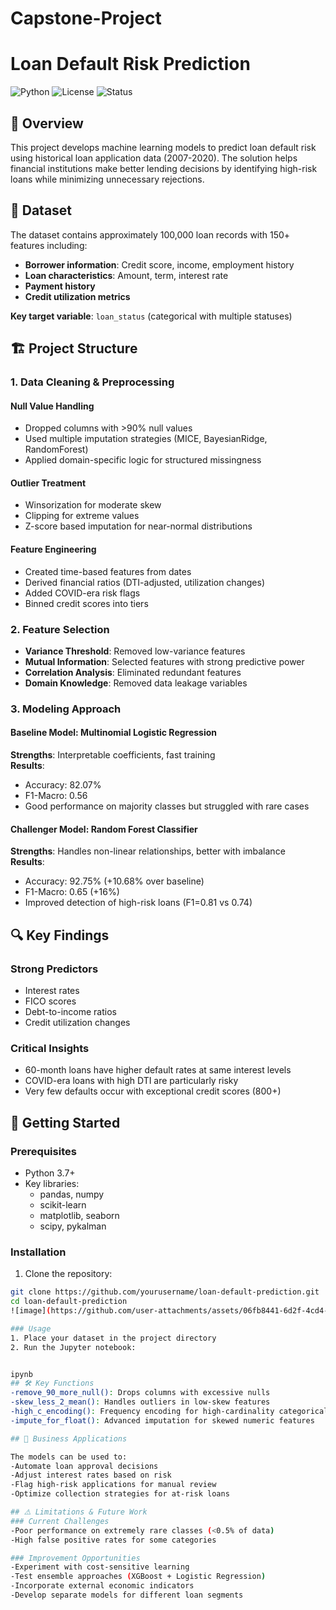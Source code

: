 # Capstone-Project
# Loan Default Risk Prediction

![Python](https://img.shields.io/badge/python-3.7%2B-blue)
![License](https://img.shields.io/badge/license-MIT-green)
![Status](https://img.shields.io/badge/status-active-brightgreen)

## 📌 Overview

This project develops machine learning models to predict loan default risk using historical loan application data (2007-2020). The solution helps financial institutions make better lending decisions by identifying high-risk loans while minimizing unnecessary rejections.

## 📂 Dataset

The dataset contains approximately 100,000 loan records with 150+ features including:

- **Borrower information**: Credit score, income, employment history
- **Loan characteristics**: Amount, term, interest rate
- **Payment history**
- **Credit utilization metrics**

**Key target variable**: `loan_status` (categorical with multiple statuses)

## 🏗️ Project Structure

### 1. Data Cleaning & Preprocessing

#### Null Value Handling
- Dropped columns with >90% null values
- Used multiple imputation strategies (MICE, BayesianRidge, RandomForest)
- Applied domain-specific logic for structured missingness

#### Outlier Treatment
- Winsorization for moderate skew
- Clipping for extreme values
- Z-score based imputation for near-normal distributions

#### Feature Engineering
- Created time-based features from dates
- Derived financial ratios (DTI-adjusted, utilization changes)
- Added COVID-era risk flags
- Binned credit scores into tiers

### 2. Feature Selection
- **Variance Threshold**: Removed low-variance features
- **Mutual Information**: Selected features with strong predictive power
- **Correlation Analysis**: Eliminated redundant features
- **Domain Knowledge**: Removed data leakage variables

### 3. Modeling Approach

#### Baseline Model: Multinomial Logistic Regression
**Strengths**: Interpretable coefficients, fast training  
**Results**:
- Accuracy: 82.07%
- F1-Macro: 0.56
- Good performance on majority classes but struggled with rare cases

#### Challenger Model: Random Forest Classifier
**Strengths**: Handles non-linear relationships, better with imbalance  
**Results**:
- Accuracy: 92.75% (+10.68% over baseline)
- F1-Macro: 0.65 (+16%)
- Improved detection of high-risk loans (F1=0.81 vs 0.74)

## 🔍 Key Findings

### Strong Predictors
- Interest rates
- FICO scores
- Debt-to-income ratios
- Credit utilization changes

### Critical Insights
- 60-month loans have higher default rates at same interest levels
- COVID-era loans with high DTI are particularly risky
- Very few defaults occur with exceptional credit scores (800+)

## 🚀 Getting Started

### Prerequisites
- Python 3.7+
- Key libraries:
  - pandas, numpy
  - scikit-learn
  - matplotlib, seaborn
  - scipy, pykalman

### Installation
1. Clone the repository:
```bash
git clone https://github.com/yourusername/loan-default-prediction.git
cd loan-default-prediction
![image](https://github.com/user-attachments/assets/06fb8441-6d2f-4cd4-80ae-2288db7e9479)

### Usage
1. Place your dataset in the project directory
2. Run the Jupyter notebook:


ipynb
## 🛠️ Key Functions
-remove_90_more_null(): Drops columns with excessive nulls
-skew_less_2_mean(): Handles outliers in low-skew features
-high_c_encoding(): Frequency encoding for high-cardinality categoricals
-impute_for_float(): Advanced imputation for skewed numeric features

## 💼 Business Applications

The models can be used to:
-Automate loan approval decisions
-Adjust interest rates based on risk
-Flag high-risk applications for manual review
-Optimize collection strategies for at-risk loans

## ⚠️ Limitations & Future Work
### Current Challenges
-Poor performance on extremely rare classes (<0.5% of data)
-High false positive rates for some categories

### Improvement Opportunities
-Experiment with cost-sensitive learning
-Test ensemble approaches (XGBoost + Logistic Regression)
-Incorporate external economic indicators
-Develop separate models for different loan segments



